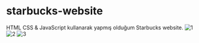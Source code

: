 # starbucks-website
HTML CSS &amp; JavaScript kullanarak yapmış olduğum Starbucks website.
![1](https://user-images.githubusercontent.com/76431780/209184530-b1366569-80da-4cd7-ae70-17c99f2b487a.jpg)
![2](https://user-images.githubusercontent.com/76431780/209184562-0043f82c-14af-4cc2-a362-ec4e1c47e5cc.jpg)
![3](https://user-images.githubusercontent.com/76431780/209184579-195b1cf4-d04f-4fa0-9f36-1dcd4cf080c4.jpg)
